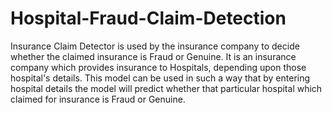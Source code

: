 # Hospital-Fraud-Claim-Detection

Insurance Claim Detector is used by the insurance company to decide whether the claimed insurance is Fraud or Genuine. It is an insurance company which provides insurance to Hospitals, depending upon those hospital's details. This model can be used in such a way that by entering hospital details the model will predict whether that particular hospital which claimed for insurance is Fraud or Genuine.
